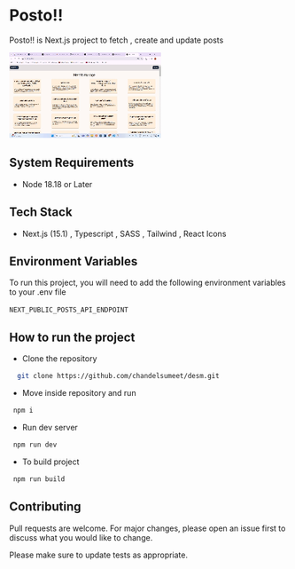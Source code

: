 # Posto!!

Posto!! is Next.js project to fetch , create and update posts

![](https://github.com/chandelsumeet/desm/blob/main/public/desm.gif)

## System Requirements

- Node 18.18 or Later

## Tech Stack

- Next.js (15.1) , Typescript , SASS , Tailwind , React Icons

## Environment Variables

To run this project, you will need to add the following environment variables to your .env file

`NEXT_PUBLIC_POSTS_API_ENDPOINT`

## How to run the project

- Clone the repository

```bash
  git clone https://github.com/chandelsumeet/desm.git
```

- Move inside repository and run

```bash
 npm i
```

- Run dev server

```bash
 npm run dev
```

- To build project

```bash
 npm run build
```

## Contributing

Pull requests are welcome. For major changes, please open an issue first
to discuss what you would like to change.

Please make sure to update tests as appropriate.
